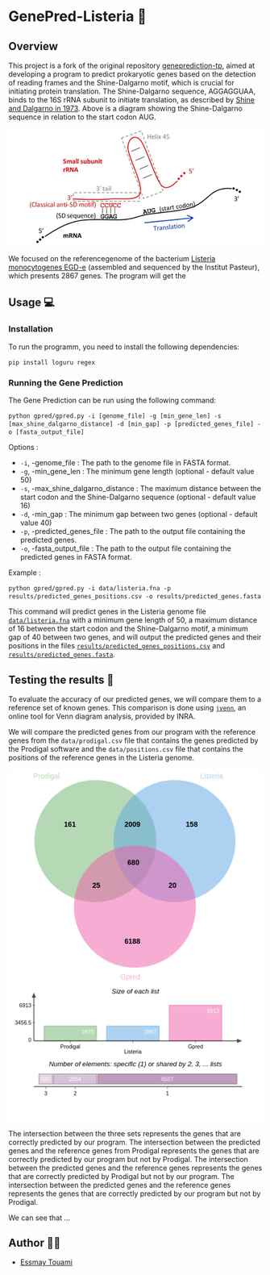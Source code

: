 # GenePred-Listeria 🧬


## Overview
This project is a fork of the original repository [geneprediction-tp](https://github.com/aghozlane/geneprediction-tp), aimed at developing a program to predict prokaryotic genes based on the detection of reading frames and the Shine-Dalgarno motif, which is crucial for initiating protein translation. The Shine-Dalgarno sequence, AGGAGGUAA, binds to the 16S rRNA subunit to initiate translation, as described by [Shine and Dalgarno in 1973](https://www.sciencedirect.com/science/article/pii/0022283673905287). Above is a diagram showing the Shine-Dalgarno sequence in relation to the start codon AUG.

<img src="data/shine_dalagarno_diagram.png" align="center" size= "600"  />



We focused on the referencegenome of the bacterium [Listeria monocytogenes EGD-e](https://www.ncbi.nlm.nih.gov/genome/browse/#!/proteins/159/159660%7CListeria%20monocytogenes%20EGD-e/) (assembled and sequenced by the Institut Pasteur), which presents 2867 genes. The program will get the


## Usage 💻
### Installation
To run the programm, you need to install the following dependencies:
```
pip install loguru regex
```

### Running the Gene Prediction
The Gene Prediction can be run using the following command:

```
python gpred/gpred.py -i [genome_file] -g [min_gene_len] -s [max_shine_dalgarno_distance] -d [min_gap] -p [predicted_genes_file] -o [fasta_output_file]
```

Options :

 - `-i`, -genome_file : The path to the genome file in FASTA format.
 - `-g`, -min_gene_len : The minimum gene length (optional - default value 50)
 - `-s`, -max_shine_dalgarno_distance : The maximum distance between the start codon and the Shine-Dalgarno sequence (optional - default value 16)
 - `-d`, -min_gap : The minimum gap between two genes (optional - default value 40)
 - `-p`, -predicted_genes_file : The path to the output file containing the predicted genes.
 - `-o`, -fasta_output_file : The path to the output file containing the predicted genes in FASTA format.


Example :
```
python gpred/gpred.py -i data/listeria.fna -p results/predicted_genes_positions.csv -o results/predicted_genes.fasta
```


This command will predict genes in the Listeria genome file [`data/listeria.fna`]() with a minimum gene length of 50, a maximum distance of 16 between the start codon and the Shine-Dalgarno motif, a minimum gap of 40 between two genes, and will output the predicted genes and their positions in the files [`results/predicted_genes_positions.csv`]() and [`results/predicted_genes.fasta`]().


## Testing the results 🧪

To evaluate the accuracy of our predicted genes, we will compare them to a reference set of known genes. This comparison is done using [`jvenn`](https://jvenn.toulouse.inra.fr/app/example.html), an online tool for Venn diagram analysis, provided by INRA.

We will compare the predicted genes from our program with the reference genes from the `data/prodigal.csv` file that contains the genes predicted by the Prodigal software  and the `data/positions.csv` file that contains the positions of the reference genes in the Listeria genome.


<img src="results/jVenn_chart.png" align="center" width= "600"  />

The intersection between the three sets represents the genes that are correctly predicted by our program. The intersection between the predicted genes and the reference genes from Prodigal represents the genes that are correctly predicted by our program but not by Prodigal. The intersection between the predicted genes and the reference genes represents the genes that are correctly predicted by Prodigal but not by our program. The intersection between the predicted genes and the reference genes represents the genes that are correctly predicted by our program but not by Prodigal.

We can see that ...



## Author 🧑‍💻
- [Essmay Touami](essmay.touami@etu.u-paris.fr)